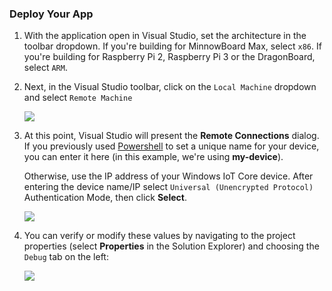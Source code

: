 <h3> Deploy Your App </h3>

<ol class="setup-content-list">
  <li>With the application open in Visual Studio, set the architecture in the toolbar dropdown. If you're building for MinnowBoard Max, select <code>x86</code>.  If you're building for Raspberry Pi 2, Raspberry Pi 3 or the DragonBoard, select <code>ARM</code>.</li>
  <li>
  <p>Next, in the Visual Studio toolbar, click on the <code>Local Machine</code> dropdown and select <code>Remote Machine</code></li></p>
  <p><img src="{{site.baseurl}}/Resources/images/AppDeployment/cs-remote-machine-debugging.png" /></p>
  </li>
  <li>
    <p>At this point, Visual Studio will present the <b>Remote Connections</b> dialog. If you previously used <a href="{{site.baseurl}}/{{page.lang}}/Docs/PowerShell.htm" target="_blank">Powershell</a> to set a unique name for your device, you can enter it here (in this example, we're using <b>my-device</b>).</p>
    <p>Otherwise, use the IP address of your Windows IoT Core device. After entering the device name/IP select <code>Universal (Unencrypted Protocol)</code> Authentication Mode, then click <b>Select</b>.</p>
    <p><img src="{{site.baseurl}}/Resources/images/AppDeployment/cs-remote-connections.PNG" /></p>
  </li>
  <li>
    <p>You can verify or modify these values by navigating to the project properties (select <b>Properties</b> in the Solution Explorer) and choosing the <code>Debug</code> tab on the left:</p>
    <p><img src="{{site.baseurl}}/Resources/images/AppDeployment/cs-debug-project-properties.PNG" /></p>
  </li>
</ol>


